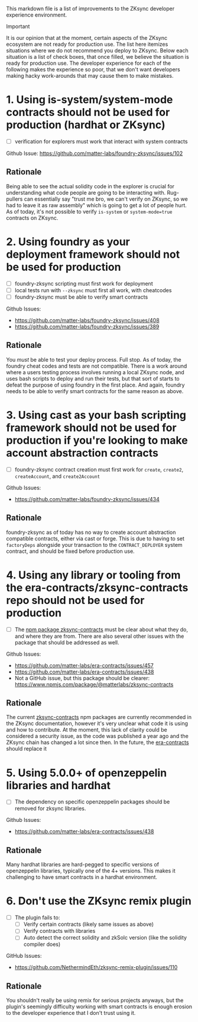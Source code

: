This markdown file is a list of improvements to the ZKsync developer experience environment. 

> [!IMPORTANT]  
> It is our opinion that at the moment, certain aspects of the ZKsync ecosystem are not ready for production use. The list here itemizes situations where we do not recommend you deploy to ZKsync. Below each situation is a list of check boxes, that once filled, we believe the situation is ready for production use. The developer experience for each of the following makes the experience so poor, that we don't want developers making hacky work-arounds that may cause them to make mistakes. 

# 1. Using is-system/system-mode contracts should not be used for production (hardhat or ZKsync)
- [ ] verification for explorers must work that interact with system contracts

Github Issue: https://github.com/matter-labs/foundry-zksync/issues/102

## Rationale 
Being able to see the actual solidity code in the explorer is crucial for understanding what code people are going to be interacting with. Rug-pullers can essentially say "trust me bro, we can't verify on ZKsync, so we had to leave it as raw assembly" which is going to get a lot of people hurt. As of today, it's not possible to verify `is-system` or `system-mode=true` contracts on ZKsync.

# 2. Using foundry as your deployment framework should not be used for production
- [ ] foundry-zksync scripting must first work for deployment 
- [ ] local tests run with `--zksync` must first all work, with cheatcodes 
- [ ] foundry-zksync must be able to verify smart contracts

Github Issues: 
- https://github.com/matter-labs/foundry-zksync/issues/408
- https://github.com/matter-labs/foundry-zksync/issues/389

## Rationale 
You *must* be able to test your deploy process. Full stop. As of today, the foundry cheat codes and tests are not compatible. There is a work around where a users testing process involves running a local ZKsync node, and uses bash scripts to deploy and run their tests, but that sort of starts to defeat the purpose of using foundry in the first place. And again, foundry needs to be able to verify smart contracts for the same reason as above. 

# 3. Using cast as your bash scripting framework should not be used for production if you're looking to make account abstraction contracts
- [ ] foundry-zksync contract creation must first work for `create`, `create2`, `createAccount`, and `create2Account`

Github Issues:
- https://github.com/matter-labs/foundry-zksync/issues/434

## Rationale
foundry-zksync as of today has no way to create account abstraction compatible contracts, either via cast or forge. This is due to having to set `factoryDeps` alongside your transaction to the `CONTRACT_DEPLOYER` system contract, and should be fixed before production use. 

# 4. Using any library or tooling from the era-contracts/zksync-contracts repo should not be used for production
- [ ] The [npm package zksync-contracts](https://www.npmjs.com/package/@matterlabs/zksync-contracts) must be clear about what they do, and where they are from. There are also several other issues with the package that should be addressed as well. 

Github Issues:
- https://github.com/matter-labs/era-contracts/issues/457
- https://github.com/matter-labs/era-contracts/issues/438
- Not a GitHub issue, but this package should be clearer: https://www.npmjs.com/package/@matterlabs/zksync-contracts

## Rationale
The current [zksync-contracts](https://www.npmjs.com/package/@matterlabs/zksync-contracts) npm packages are currently recommended in the ZKsync documentation, however it's very unclear what code it is using and how to contribute. At the moment, this lack of clarity could be considered a security issue, as the code was published a year ago and the ZKsync chain has changed a lot since then. In the future, the [era-contracts](https://github.com/matter-labs/era-contracts) should replace it

# 5. Using 5.0.0+ of openzeppelin libraries and hardhat 
- [ ] The dependency on specific openzeppelin packages should be removed for zksync libraries.

Github Issues:
- https://github.com/matter-labs/era-contracts/issues/438

## Rationale
Many hardhat libraries are hard-pegged to specific versions of openzeppelin libraries, typically one of the 4+ versions. This makes it challenging to have smart contracts in a hardhat environment. 

# 6. Don't use the ZKsync remix plugin
- [ ] The plugin fails to:
  - [ ] Verify certain contracts (likely same issues as above)
  - [ ] Verify contracts with libraries
  - [ ] Auto detect the correct solidity and zkSolc version (like the solidity compiler does)

GitHub Issues:
- https://github.com/NethermindEth/zksync-remix-plugin/issues/110

## Rationale
You shouldn't really be using remix for serious projects anyways, but the plugin's seemingly difficulty working with smart contracts is enough erosion to the developer experience that I don't trust using it. 
